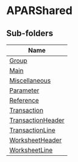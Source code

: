 
# APARShared


## Sub-folders

|Name|
|---|
|[Group](Group/README.md)|
|[Main](Main/README.md)|
|[Miscellaneous](Miscellaneous/README.md)|
|[Parameter](Parameter/README.md)|
|[Reference](Reference/README.md)|
|[Transaction](Transaction/README.md)|
|[TransactionHeader](TransactionHeader/README.md)|
|[TransactionLine](TransactionLine/README.md)|
|[WorksheetHeader](WorksheetHeader/README.md)|
|[WorksheetLine](WorksheetLine/README.md)|



